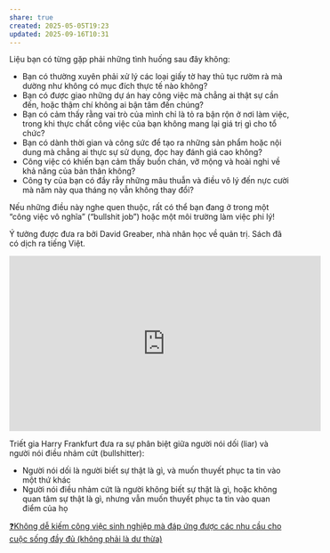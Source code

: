 ```yaml
---
share: true
created: 2025-05-05T19:23
updated: 2025-09-16T10:31
---
```

Liệu bạn có từng gặp phải những tình huống sau đây không:

- Bạn có thường xuyên phải xử lý các loại giấy tờ hay thủ tục rườm rà mà dường như không có mục đích thực tế nào không?
- Bạn có được giao những dự án hay công việc mà chẳng ai thật sự cần đến, hoặc thậm chí không ai bận tâm đến chúng?
- Bạn có cảm thấy rằng vai trò của mình chỉ là tỏ ra bận rộn ở nơi làm việc, trong khi thực chất công việc của bạn không mang lại giá trị gì cho tổ chức?
- Bạn có dành thời gian và công sức để tạo ra những sản phẩm hoặc nội dung mà chẳng ai thực sự sử dụng, đọc hay đánh giá cao không?
- Công việc có khiến bạn cảm thấy buồn chán, vỡ mộng và hoài nghi về khả năng của bản thân không?
- Công ty của bạn có đầy rẫy những mâu thuẫn và điều vô lý đến nực cười mà năm này qua tháng nọ vẫn không thay đổi?

Nếu những điều này nghe quen thuộc, rất có thể bạn đang ở trong một “công việc vô nghĩa” (“bullshit job”) hoặc một môi trường làm việc phi lý!

Ý tưởng được đưa ra bởi David Greaber, nhà nhân học về quản trị. Sách đã có dịch ra tiếng Việt.

<iframe width="560" height="315" src="https://www.youtube.com/embed/watch?v=utdDB10usZg" title="YouTube video player" frameborder="0" allow="accelerometer; autoplay; clipboard-write; encrypted-media; gyroscope; picture-in-picture; web-share" referrerpolicy="strict-origin-when-cross-origin" allowfullscreen></iframe>

Triết gia Harry Frankfurt đưa ra sự phân biệt giữa người nói dối (liar) và người nói điều nhảm cứt (bullshitter):
- Người nói dối là người biết sự thật là gì, và muốn thuyết phục ta tin vào một thứ khác
- Người nói điều nhảm cứt là người không biết sự thật là gì, hoặc không quan tâm sự thật là gì, nhưng vẫn muốn thuyết phục ta tin vào quan điểm của họ

[❓Không dễ kiếm công việc sinh nghiệp mà đáp ứng được các nhu cầu cho cuộc sống đầy đủ (không phải là dư thừa)](../../../Ph%C3%A1t%20tri%E1%BB%83n%20b%E1%BB%81n%20v%E1%BB%AFng.%20C%C3%A1c%20n%E1%BB%81n%20kinh%20t%E1%BA%BF%20thay%20th%E1%BA%BF/%E2%9D%93Kh%C3%B4ng%20d%E1%BB%85%20ki%E1%BA%BFm%20c%C3%B4ng%20vi%E1%BB%87c%20sinh%20nghi%E1%BB%87p%20m%C3%A0%20%C4%91%C3%A1p%20%E1%BB%A9ng%20%C4%91%C6%B0%E1%BB%A3c%20c%C3%A1c%20nhu%20c%E1%BA%A7u%20cho%20cu%E1%BB%99c%20s%E1%BB%91ng%20%C4%91%E1%BA%A7y%20%C4%91%E1%BB%A7%20(kh%C3%B4ng%20ph%E1%BA%A3i%20l%C3%A0%20d%C6%B0%20th%E1%BB%ABa).md)